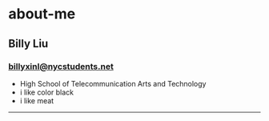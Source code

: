 # about-me
## **Billy Liu**
### billyxinl@nycstudents.net
* High School of Telecommunication Arts and Technology
* i like color black
* i like meat
---

